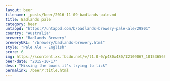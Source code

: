 ```yaml
---
layout: beer
filename: _posts/beer/2016-11-09-badlands-pale.md
title: Badlands pale
category: beer
untappd: "https://untappd.com/b/badlands-brewery-pale-ale/29801"
country: "Australia"
brewery: "Badlands Brewery"
breweryURL: "/brewery/badlands-brewery.html"
style: "Pale Ale - English"
score: 6
img: https://scontent.xx.fbcdn.net/v/t1.0-0/p480x480/12109067_10153656863173745_3852359078129229777_n.jpg?_nc_cat=105&_nc_ht=scontent.xx&oh=96bb4722e745134de26441385e4b1f37&oe=5D2D99FA
beer-date: "2015-10-17"
desc: "Missing the boxes it's trying to tick"
permalink: /beer/:title.html
---
```

